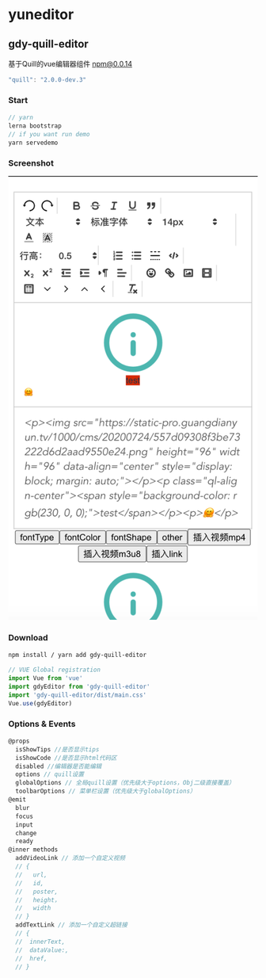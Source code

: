 # yuneditor

## gdy-quill-editor
基于Quill的vue编辑器组件 npm@0.0.14
``` javascript
"quill": "2.0.0-dev.3"
```

### Start
``` javascript
// yarn
lerna bootstrap
// if you want run demo
yarn servedemo
```

### Screenshot
![avatar](/screenshot/Snipaste_2020-08-02_13-21-52.png)  

### Download
```
npm install / yarn add gdy-quill-editor 
```
``` javascript
// VUE Global registration
import Vue from 'vue'
import gdyEditor from 'gdy-quill-editor'
import 'gdy-quill-editor/dist/main.css'
Vue.use(gdyEditor)
```

### Options & Events
``` javascript
@props
  isShowTips //是否显示tips
  isShowCode //是否显示html代码区
  disabled //编辑器是否能编辑
  options // quill设置
  globalOptions // 全局quill设置（优先级大于options，Obj二级直接覆盖）
  toolbarOptions // 菜单栏设置（优先级大于globalOptions）
@emit
  blur 
  focus
  input
  change
  ready
@inner methods
  addVideoLink // 添加一个自定义视频
  // {
  //   url,
  //   id,
  //   poster,
  //   height，
  //   width
  // } 
  addTextLink // 添加一个自定义超链接
  // {
  //  innerText,
  //  dataValue:,
  //  href,
  // }
```
